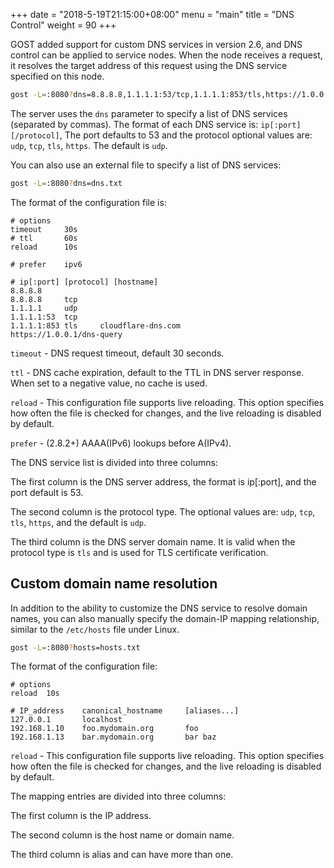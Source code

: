 +++
date = "2018-5-19T21:15:00+08:00"
menu = "main"
title = "DNS Control"
weight = 90
+++

GOST added support for custom DNS services in version 2.6, and DNS control can be applied to service nodes. When the node receives a request, it resolves the target address of this request using the DNS service specified on this node.

```bash
gost -L=:8080?dns=8.8.8.8,1.1.1.1:53/tcp,1.1.1.1:853/tls,https://1.0.0.1/dns-query
```

The server uses the `dns` parameter to specify a list of DNS services (separated by commas). The format of each DNS service is: `ip[:port][/protocol]`, The port defaults to 53 and the protocol optional values are: `udp`, `tcp`, `tls`, `https`. The default is `udp`.

You can also use an external file to specify a list of DNS services:

```bash
gost -L=:8080?dns=dns.txt
```

The format of the configuration file is:

```text
# options
timeout     30s
# ttl       60s
reload      10s

# prefer    ipv6

# ip[:port] [protocol] [hostname]
8.8.8.8
8.8.8.8     tcp
1.1.1.1     udp
1.1.1.1:53  tcp
1.1.1.1:853 tls     cloudflare-dns.com
https://1.0.0.1/dns-query
```

`timeout` - DNS request timeout, default 30 seconds.

`ttl` - DNS cache expiration, default to the TTL in DNS server response. When set to a negative value, no cache is used.

`reload` - This configuration file supports live reloading. This option specifies how often the file is checked for changes, and the live reloading is disabled by default.

`prefer` - (2.8.2+) AAAA(IPv6) lookups before A(IPv4).

The DNS service list is divided into three columns:

The first column is the DNS server address, the format is ip[:port], and the port default is 53.

The second column is the protocol type. The optional values are: `udp`, `tcp`, `tls`, `https`, and the default is `udp`.

The third column is the DNS server domain name. It is valid when the protocol type is `tls` and is used for TLS certificate verification.

## Custom domain name resolution

In addition to the ability to customize the DNS service to resolve domain names, you can also manually specify the domain-IP mapping relationship, similar to the `/etc/hosts` file under Linux.

```bash
gost -L=:8080?hosts=hosts.txt
```

The format of the configuration file:

```text
# options
reload  10s

# IP_address    canonical_hostname     [aliases...]
127.0.0.1       localhost
192.168.1.10    foo.mydomain.org       foo
192.168.1.13    bar.mydomain.org       bar baz
```

`reload` - This configuration file supports live reloading. This option specifies how often the file is checked for changes, and the live reloading is disabled by default.

The mapping entries are divided into three columns:

The first column is the IP address.

The second column is the host name or domain name.

The third column is alias and can have more than one.